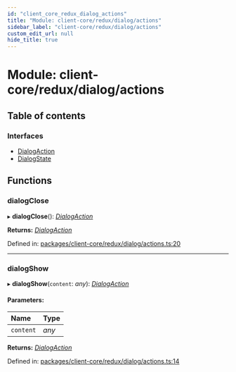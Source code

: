 ```yaml
---
id: "client_core_redux_dialog_actions"
title: "Module: client-core/redux/dialog/actions"
sidebar_label: "client-core/redux/dialog/actions"
custom_edit_url: null
hide_title: true
---
```


# Module: client-core/redux/dialog/actions

## Table of contents

### Interfaces

- [DialogAction](../interfaces/client_core_redux_dialog_actions.dialogaction.md)
- [DialogState](../interfaces/client_core_redux_dialog_actions.dialogstate.md)

## Functions

### dialogClose

▸ **dialogClose**(): [*DialogAction*](../interfaces/client_core_redux_dialog_actions.dialogaction.md)

**Returns:** [*DialogAction*](../interfaces/client_core_redux_dialog_actions.dialogaction.md)

Defined in: [packages/client-core/redux/dialog/actions.ts:20](https://github.com/xr3ngine/xr3ngine/blob/9d253dc38/packages/client-core/redux/dialog/actions.ts#L20)

___

### dialogShow

▸ **dialogShow**(`content`: *any*): [*DialogAction*](../interfaces/client_core_redux_dialog_actions.dialogaction.md)

#### Parameters:

Name | Type |
:------ | :------ |
`content` | *any* |

**Returns:** [*DialogAction*](../interfaces/client_core_redux_dialog_actions.dialogaction.md)

Defined in: [packages/client-core/redux/dialog/actions.ts:14](https://github.com/xr3ngine/xr3ngine/blob/9d253dc38/packages/client-core/redux/dialog/actions.ts#L14)
